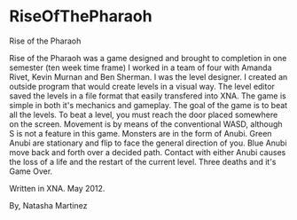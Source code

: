 RiseOfThePharaoh
================

Rise of the Pharaoh

Rise of the Pharaoh was a game designed and brought to completion in one semester (ten week time frame)
I worked in a team of four with Amanda Rivet, Kevin Murnan and Ben Sherman. I was the level designer. 
I created an outside program that would create levels in a visual way. 
The level editor saved the levels in a file format that easily transfered into XNA. 
The game is simple in both it's mechanics and gameplay. The goal of the game is to beat all the levels. 
To beat a level, you must reach the door placed somewhere on the screen. 
Movement is by means of the conventional WASD, although S is not a feature in this game. 
Monsters are in the form of Anubi. Green Anubi are stationary and flip to face the general direction of you. 
Blue Anubi move back and forth over a decided path. Contact with either Anubi causes the loss of a life 
and the restart of the current level. Three deaths and it's Game Over. 


Written in XNA. May 2012.

By, Natasha Martinez
